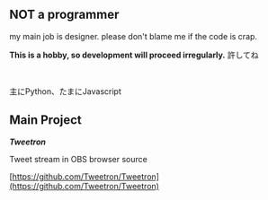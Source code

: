 ## NOT a programmer

my main job is designer.
 please don't blame me if the code is crap. 

**This is a hobby, so development will proceed irregularly.**
許してね

<br>

主にPython、たまにJavascript

## Main Project

_**Tweetron**_

Tweet stream in OBS browser source

[https://github.com/Tweetron/Tweetron](https://github.com/Tweetron/Tweetron)
